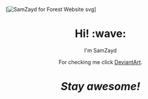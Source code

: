 [![SamZayd for Forest Website svg](https://github.com/jh3y/jh3y/raw/master/assets/header-banner--optimized.svg)]
<h1 align='center'> Hi! :wave:</h1>
<p align='center'>
I'm SamZayd
</p>
<p align='center'>For checking me click <a href="https://https://www.deviantart.com/samzayd">DeviantArt</a>.</p>

<h1 align='center'><i>Stay awesome!</i></h1>
